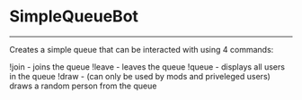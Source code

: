 # SimpleQueueBot
---
Creates a simple queue that can be interacted with using 4 commands:

!join - joins the queue
!leave - leaves the queue
!queue - displays all users in the queue
!draw - (can only be used by mods and priveleged users) draws a random person from the queue
